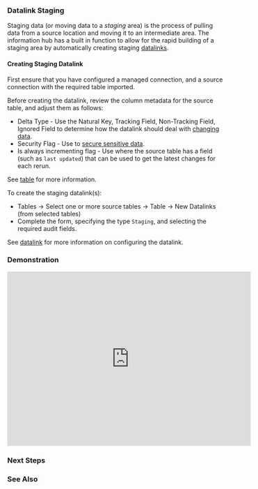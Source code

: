 ### Datalink Staging

Staging data (or moving data to a *staging* area) is the process of pulling data from a source location and moving it to an intermediate area.  The information hub has a built in function to allow for the rapid building of a staging area by automatically creating staging [datalinks](reference/data).

#### Creating Staging Datalink

First ensure that you have configured a managed connection, and a source connection with the required table imported.

Before creating the datalink, review the column metadata for the source table, and adjust them as follows:

* Delta Type - Use the Natural Key, Tracking Field, Non-Tracking Field, Ignored Field to determine how the datalink should deal with [changing data](/intro/change_data_capture.md).
* Security Flag - Use to [secure sensitive data](/intro/securing_data.md).
* Is always incrementing flag - Use where the source table has a field (such as `last updated`) that can be used to get the latest changes for each rerun.

See [table](reference/table.md) for more information.

To create the staging datalink(s):

* Tables &rarr; Select one or more source tables &rarr; Table &rarr; New Datalinks (from selected tables)
* Complete the form, specifying the type `Staging`, and selecting the required audit fields.

See [datalink](reference/datalink.md) for more information on configuring the datalink.

### Demonstration

<iframe width="560" height="400" src="https://www.youtube.com/embed/9hp-2vYAkXY" frameborder="0" allow="autoplay; encrypted-media" allowfullscreen></iframe>

### Next Steps

### See Also
